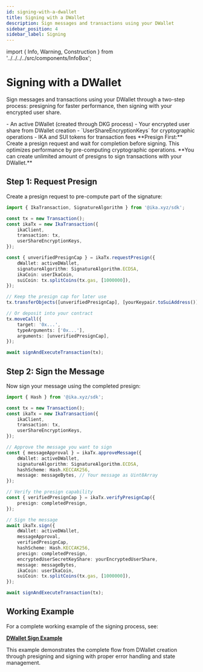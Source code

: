 ```yaml
---
id: signing-with-a-dwallet
title: Signing with a DWallet
description: Sign messages and transactions using your DWallet
sidebar_position: 4
sidebar_label: Signing
---
```


import { Info, Warning, Construction } from '../../../../src/components/InfoBox';

# Signing with a DWallet

<Construction />

Sign messages and transactions using your DWallet through a two-step process: presigning for faster performance, then signing with your encrypted user share.

<Info title="Prerequisites">
- An active DWallet (created through DKG process)
- Your encrypted user share from DWallet creation
- `UserShareEncryptionKeys` for cryptographic operations
- IKA and SUI tokens for transaction fees
</Info>

<Warning title="Two-Step Process">
**Presign First:** Create a presign request and wait for completion before signing. This optimizes performance by pre-computing cryptographic operations. **You can create unlimited amount of presigns to sign transactions with your DWallet.**
</Warning>

## Step 1: Request Presign

Create a presign request to pre-compute part of the signature:

```typescript
import { IkaTransaction, SignatureAlgorithm } from '@ika.xyz/sdk';

const tx = new Transaction();
const ikaTx = new IkaTransaction({
	ikaClient,
	transaction: tx,
	userShareEncryptionKeys,
});

const { unverifiedPresignCap } = ikaTx.requestPresign({
	dWallet: activeDWallet,
	signatureAlgorithm: SignatureAlgorithm.ECDSA,
	ikaCoin: userIkaCoin,
	suiCoin: tx.splitCoins(tx.gas, [1000000]),
});

// Keep the presign cap for later use
tx.transferObjects([unverifiedPresignCap], [yourKeypair.toSuiAddress()]);

// Or deposit into your contract
tx.moveCall({
	target: '0x...',
	typeArguments: ['0x...'],
	arguments: [unverifiedPresignCap],
});

await signAndExecuteTransaction(tx);
```

## Step 2: Sign the Message

Now sign your message using the completed presign:

```typescript
import { Hash } from '@ika.xyz/sdk';

const tx = new Transaction();
const ikaTx = new IkaTransaction({
	ikaClient,
	transaction: tx,
	userShareEncryptionKeys,
});

// Approve the message you want to sign
const { messageApproval } = ikaTx.approveMessage({
	dWallet: activeDWallet,
	signatureAlgorithm: SignatureAlgorithm.ECDSA,
	hashScheme: Hash.KECCAK256,
	message: messageBytes, // Your message as Uint8Array
});

// Verify the presign capability
const { verifiedPresignCap } = ikaTx.verifyPresignCap({
	presign: completedPresign,
});

// Sign the message
await ikaTx.sign({
	dWallet: activeDWallet,
	messageApproval,
	verifiedPresignCap,
	hashScheme: Hash.KECCAK256,
	presign: completedPresign,
	encryptedUserSecretKeyShare: yourEncryptedUserShare,
	message: messageBytes,
	ikaCoin: userIkaCoin,
	suiCoin: tx.splitCoins(tx.gas, [1000000]),
});

await signAndExecuteTransaction(tx);
```

## Working Example

For a complete working example of the signing process, see:

**[DWallet Sign Example](https://github.com/dwallet-labs/ika/blob/main/sdk/typescript/examples/zero-trust-dwallet/dwallet-sign.ts)**

This example demonstrates the complete flow from DWallet creation through presigning and signing with proper error handling and state management.
